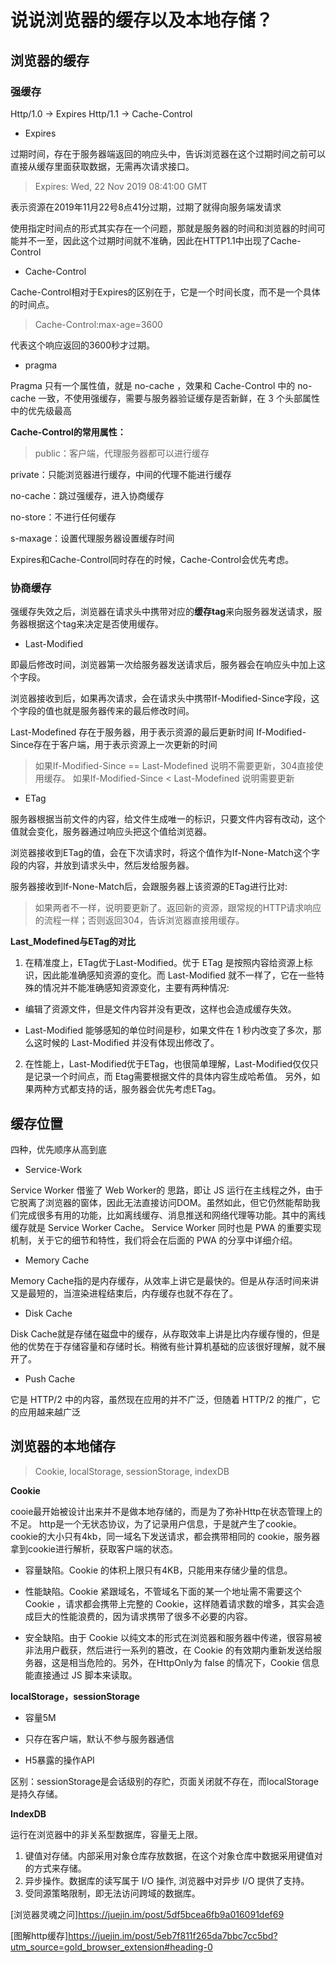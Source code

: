 # 说说浏览器的缓存以及本地存储？

## 浏览器的缓存

### 强缓存

Http/1.0 -> Expires 
Http/1.1 -> Cache-Control

- Expires

过期时间，存在于服务器端返回的响应头中，告诉浏览器在这个过期时间之前可以直接从缓存里面获取数据，无需再次请求接口。

> Expires: Wed, 22 Nov 2019 08:41:00 GMT

表示资源在2019年11月22号8点41分过期，过期了就得向服务端发请求

使用指定时间点的形式其实存在一个问题，那就是服务器的时间和浏览器的时间可能并不一至，因此这个过期时间就不准确，因此在HTTP1.1中出现了Cache-Control

- Cache-Control

Cache-Control相对于Expires的区别在于，它是一个时间长度，而不是一个具体的时间点。

> Cache-Control:max-age=3600

代表这个响应返回的3600秒才过期。

- pragma

Pragma 只有一个属性值，就是 no-cache ，效果和 Cache-Control 中的 no-cache 一致，不使用强缓存，需要与服务器验证缓存是否新鲜，在 3 个头部属性中的优先级最高

**Cache-Control的常用属性：**

>public：客户端，代理服务器都可以进行缓存

 private：只能浏览器进行缓存，中间的代理不能进行缓存

 no-cache：跳过强缓存，进入协商缓存

 no-store：不进行任何缓存

 s-maxage：设置代理服务器设置缓存时间

Expires和Cache-Control同时存在的时候，Cache-Control会优先考虑。

### 协商缓存

强缓存失效之后，浏览器在请求头中携带对应的**缓存tag**来向服务器发送请求，服务器根据这个tag来决定是否使用缓存。

- Last-Modified

即最后修改时间，浏览器第一次给服务器发送请求后，服务器会在响应头中加上这个字段。

浏览器接收到后，如果再次请求，会在请求头中携带If-Modified-Since字段，这个字段的值也就是服务器传来的最后修改时间。

Last-Modefined 存在于服务器，用于表示资源的最后更新时间
If-Modified-Since存在于客户端，用于表示资源上一次更新的时间

> 如果If-Modified-Since == Last-Modefined 说明不需要更新，304直接使用缓存。
  如果If-Modified-Since < Last-Modefined 说明需要更新

- ETag

服务器根据当前文件的内容，给文件生成唯一的标识，只要文件内容有改动，这个值就会变化，服务器通过响应头把这个值给浏览器。

浏览器接收到ETag的值，会在下次请求时，将这个值作为If-None-Match这个字段的内容，并放到请求头中，然后发给服务器。

服务器接收到If-None-Match后，会跟服务器上该资源的ETag进行比对:

>如果两者不一样，说明要更新了。返回新的资源，跟常规的HTTP请求响应的流程一样；否则返回304，告诉浏览器直接用缓存。

**Last_Modefined与ETag的对比**

1. 在精准度上，ETag优于Last-Modified。优于 ETag 是按照内容给资源上标识，因此能准确感知资源的变化。而 Last-Modified 就不一样了，它在一些特殊的情况并不能准确感知资源变化，主要有两种情况:

- 编辑了资源文件，但是文件内容并没有更改，这样也会造成缓存失效。

- Last-Modified 能够感知的单位时间是秒，如果文件在 1 秒内改变了多次，那么这时候的 Last-Modified 并没有体现出修改了。

2. 在性能上，Last-Modified优于ETag，也很简单理解，Last-Modified仅仅只是记录一个时间点，而 Etag需要根据文件的具体内容生成哈希值。
另外，如果两种方式都支持的话，服务器会优先考虑ETag。

## 缓存位置

四种，优先顺序从高到底

- Service-Work

Service Worker 借鉴了 Web Worker的 思路，即让 JS 运行在主线程之外，由于它脱离了浏览器的窗体，因此无法直接访问DOM。虽然如此，但它仍然能帮助我们完成很多有用的功能，比如离线缓存、消息推送和网络代理等功能。其中的离线缓存就是 Service Worker Cache。
Service Worker 同时也是 PWA 的重要实现机制，关于它的细节和特性，我们将会在后面的 PWA 的分享中详细介绍。

- Memory Cache

Memory Cache指的是内存缓存，从效率上讲它是最快的。但是从存活时间来讲又是最短的，当渲染进程结束后，内存缓存也就不存在了。

- Disk Cache

Disk Cache就是存储在磁盘中的缓存，从存取效率上讲是比内存缓存慢的，但是他的优势在于存储容量和存储时长。稍微有些计算机基础的应该很好理解，就不展开了。

- Push Cache

它是 HTTP/2 中的内容，虽然现在应用的并不广泛，但随着 HTTP/2 的推广，它的应用越来越广泛

## 浏览器的本地储存

> Cookie, localStorage, sessionStorage, indexDB

**Cookie** 

cooie最开始被设计出来并不是做本地存储的，而是为了弥补Http在状态管理上的不足。
http是一个无状态协议，为了记录用户信息，于是就产生了cookie。cookie的大小只有4kb，同一域名下发送请求，都会携带相同的
cookie，服务器拿到cookie进行解析，获取客户端的状态。

- 容量缺陷。Cookie 的体积上限只有4KB，只能用来存储少量的信息。

- 性能缺陷。Cookie 紧跟域名，不管域名下面的某一个地址需不需要这个 Cookie ，请求都会携带上完整的 Cookie，这样随着请求数的增多，其实会造成巨大的性能浪费的，因为请求携带了很多不必要的内容。

- 安全缺陷。由于 Cookie 以纯文本的形式在浏览器和服务器中传递，很容易被非法用户截获，然后进行一系列的篡改，在 Cookie 的有效期内重新发送给服务器，这是相当危险的。另外，在HttpOnly为 false 的情况下，Cookie 信息能直接通过 JS 脚本来读取。

**localStorage，sessionStorage**

- 容量5M

- 只存在客户端，默认不参与服务器通信

- H5暴露的操作API

区别：sessionStorage是会话级别的存贮，页面关闭就不存在，而localStorage是持久存储。

**IndexDB**

运行在浏览器中的非关系型数据库，容量无上限。

1. 键值对存储。内部采用对象仓库存放数据，在这个对象仓库中数据采用键值对的方式来存储。
2. 异步操作。数据库的读写属于 I/O 操作, 浏览器中对异步 I/O 提供了支持。
3. 受同源策略限制，即无法访问跨域的数据库。

[浏览器灵魂之问]<https://juejin.im/post/5df5bcea6fb9a016091def69>

[图解http缓存]<https://juejin.im/post/5eb7f811f265da7bbc7cc5bd?utm_source=gold_browser_extension#heading-0>